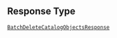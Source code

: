 ## Response Type

[`BatchDeleteCatalogObjectsResponse`](../../doc/models/batch-delete-catalog-objects-response.md)

